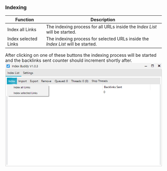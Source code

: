 ### **Indexing**

|Function | Description
--- | ---
|Index all Links | The indexing process for all URLs inside the *Index List* will be started.
|Index selected Links| The indexing process for selected URLs inside the *Index List* will be started.

After clicking on one of these buttons the indexing process will be started and the backlinks sent counter should increment shortly after. 
![Index 1](assets/img/index1.png)